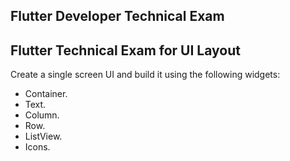 ## Flutter Developer Technical Exam

## Flutter Technical Exam for UI Layout

Create a single screen UI and build it using the following widgets:

- Container.
- Text.
- Column.
- Row.
- ListView.
- Icons.


 
